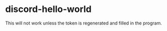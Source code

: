 # discord-hello-world

This will not work unless the token is regenerated and filled in the program.